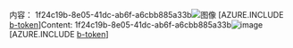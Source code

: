<span data-ttu-id="ed6cf-101">内容： 1f24c19b-8e05-41dc-ab6f-a6cbb885a33b![图像](beb68afc-f8aa-47b2-ad42-6905c8eaa01e.png)
[AZURE.INCLUDE [b-token](df4c889e-bd3c-4cf0-9e60-46ebb1d4e6d3.md)]</span><span class="sxs-lookup"><span data-stu-id="ed6cf-101">Content: 1f24c19b-8e05-41dc-ab6f-a6cbb885a33b![image](beb68afc-f8aa-47b2-ad42-6905c8eaa01e.png)
[AZURE.INCLUDE [b-token](df4c889e-bd3c-4cf0-9e60-46ebb1d4e6d3.md)]</span></span>
